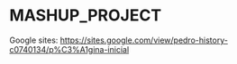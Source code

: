 # MASHUP_PROJECT
Google sites: https://sites.google.com/view/pedro-history-c0740134/p%C3%A1gina-inicial
